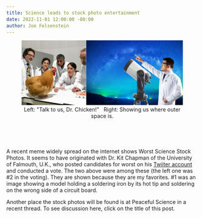 ```yaml
---
title: Science leads to stock photo entertainment
date: 2022-11-01 12:00:00 -08:00
author: Joe Felsenstein
---
```


<div align="center"><figure><img src="/uploads/2022/chickenspace.png" Alt="Stock science images"/><figcaption>Left: "Talk to us, Dr. Chicken!" &nbsp;&nbsp;Right: Showing us where outer space is.</figcaption></div>
  </figure>
  
<p>&nbsp;</p>
<p>&nbsp;</p>
  
A recent meme widely spread on the internet shows Worst Science Stock Photos.  It seems to have originated with Dr. Kit Chapman of the University of Falmouth, U.K., who posted candidates for worst on his 
[Twiiter account](https://twitter.com/ChemistryKit) and conducted a vote.  The two above were among these (the left one was #2 in the voting).  They are 
shown because they are my favorites.  #1 was an image showing a model holding a soldering iron by its hot tip and soldering on the wrong side of a circuit board.

Another place the stock photos will be found is at
Peaceful Science in a recent thread. To see discussion 
here, click on the title of this post.

